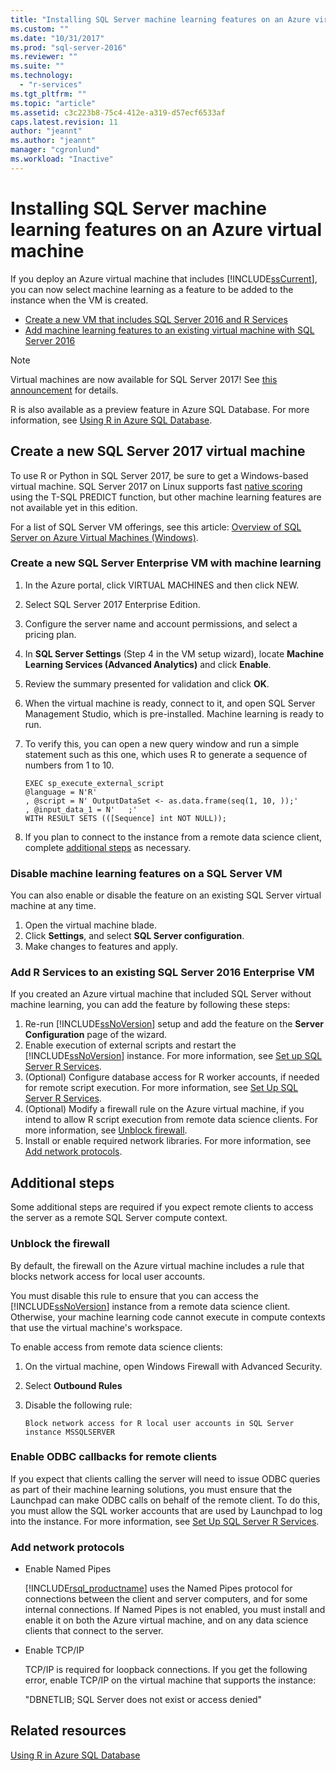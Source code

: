 ```yaml
---
title: "Installing SQL Server machine learning features on an Azure virtual machine | Microsoft Docs"
ms.custom: ""
ms.date: "10/31/2017"
ms.prod: "sql-server-2016"
ms.reviewer: ""
ms.suite: ""
ms.technology: 
  - "r-services"
ms.tgt_pltfrm: ""
ms.topic: "article"
ms.assetid: c3c223b8-75c4-412e-a319-d57ecf6533af
caps.latest.revision: 11
author: "jeannt"
ms.author: "jeannt"
manager: "cgronlund"
ms.workload: "Inactive"
---
```

# Installing SQL Server machine learning features on an Azure virtual machine
 
If you deploy an Azure virtual machine that includes [!INCLUDE[ssCurrent](../../includes/sscurrent-md.md)], you can now select machine learning as a feature to be added to the instance when the VM is created.

+ [Create a new VM that includes SQL Server 2016 and R Services](#new)
+ [Add machine learning features to an existing virtual machine with SQL Server 2016](#existing)

> [!NOTE]
> Virtual machines are now available for SQL Server 2017! See [this announcement](https://azure.microsoft.com/blog/announcing-new-azure-vm-images-sql-server-2017-on-linux-and-windows/) for details.
> 
> R is also available as a preview feature in Azure SQL Database. For more information, see [Using R in Azure SQL Database](../r/using-r-in-azure-sql-database.md).

## Create a new SQL Server 2017 virtual machine

To use R or Python in SQL Server 2017, be sure to get a Windows-based virtual machine. SQL Server 2017 on Linux supports fast [native scoring](../sql-native-scoring.md) using the T-SQL PREDICT function, but other machine learning features are not available yet in this edition.

For a list of SQL Server VM offerings, see this article: [Overview of SQL Server on Azure Virtual Machines (Windows)](https://docs.microsoft.com/azure/virtual-machines/windows/sql/virtual-machines-windows-sql-server-iaas-overview).

### <a name="new"></a>Create a new SQL Server Enterprise VM with machine learning

1. In the Azure portal, click VIRTUAL MACHINES and then click NEW.
2. Select SQL Server 2017 Enterprise Edition.
3. Configure the server name and account permissions, and select a pricing plan.
4. In **SQL Server Settings** (Step 4 in the VM setup wizard), locate **Machine Learning Services (Advanced Analytics)** and click **Enable**.
5. Review the summary presented for validation and click **OK**.
6. When the virtual machine is ready, connect to it, and open SQL Server Management Studio, which is pre-installed. Machine learning is ready to run.
7. To verify this, you can open a new query window and run a simple statement such as this one, which uses R to generate a sequence of numbers from 1 to 10.

    ```
    EXEC sp_execute_external_script
    @language = N'R'
    , @script = N' OutputDataSet <- as.data.frame(seq(1, 10, ));'
    , @input_data_1 = N'   ;'
    WITH RESULT SETS (([Sequence] int NOT NULL));
    ```

6. If you plan to connect to the instance from a remote data science client, complete [additional steps](#additional-steps) as necessary.

### Disable machine learning features on a SQL Server VM

You can also enable or disable the feature on an existing SQL Server virtual machine at any time.

1. Open the virtual machine blade.
2. Click **Settings**, and select **SQL Server configuration**.
3. Make changes to features and apply.

### <a name="existing"></a>Add R Services to an existing SQL Server 2016 Enterprise VM

If you created an Azure virtual machine that included SQL Server without machine learning, you can add the feature by following these steps:

1. Re-run [!INCLUDE[ssNoVersion](../../includes/ssnoversion-md.md)] setup and add the feature on the **Server Configuration** page of the wizard.
2. Enable execution of external scripts and restart the [!INCLUDE[ssNoVersion](../../includes/ssnoversion-md.md)] instance. For more information, see [Set up SQL Server R Services](../../advanced-analytics/r/set-up-sql-server-r-services-in-database.md).
3. (Optional) Configure database access for R worker accounts, if needed for remote script execution.
   For more information, see [Set Up SQL Server R Services](../../advanced-analytics/r/set-up-sql-server-r-services-in-database.md).
3. (Optional) Modify a firewall rule on the Azure virtual machine, if you intend to allow R script execution from remote data science clients. For more information, see [Unblock firewall](#firewall).
4. Install or enable required network libraries. For more information, see [Add network protocols](#network).

## Additional steps

Some additional steps are required if you expect remote clients to access the server as a remote SQL Server compute context.

### <a name="firewall"></a>Unblock the firewall

By default, the firewall on the Azure virtual machine includes a rule that blocks network access for local user accounts.

You must disable this rule to ensure that you can access the [!INCLUDE[ssNoVersion](../../includes/ssnoversion-md.md)] instance from a remote data science client.  Otherwise, your machine learning code cannot execute in compute contexts that use the virtual machine's workspace.

To enable access from remote data science clients:

1. On the virtual machine, open Windows Firewall with Advanced Security.
2. Select **Outbound Rules**
3. Disable the following rule:
  
     `Block network access for R local user accounts in SQL Server instance MSSQLSERVER`
  
### Enable ODBC callbacks for remote clients

If you expect that clients calling the server will need to issue ODBC queries as part of their machine learning solutions, you must ensure that the Launchpad can make ODBC calls on behalf of the remote client. To do this, you must allow the SQL worker accounts that are used by Launchpad to log into the instance.
   For more information, see [Set Up SQL Server R Services](../../advanced-analytics/r/set-up-sql-server-r-services-in-database.md).

### <a name="network"></a>Add network protocols

+ Enable Named Pipes
  
  [!INCLUDE[rsql_productname](../../includes/rsql-productname-md.md)] uses the Named Pipes protocol for connections between the client and server computers, and for some internal connections. If Named Pipes is not enabled, you must install and enable it on both the Azure virtual machine, and on any data science clients that connect to the server.
  
+ Enable TCP/IP

  TCP/IP is required for loopback connections. If you get the following error, enable TCP/IP on the virtual machine that supports the instance:

  "DBNETLIB; SQL Server does not exist or access denied"

## Related resources

[Using R in Azure SQL Database](../r/using-r-in-azure-sql-database.md)